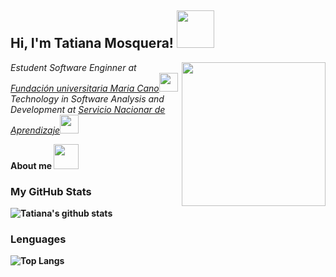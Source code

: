 <h2> Hi, I'm Tatiana Mosquera! <img src="https://media.giphy.com/media/lGhBlBMIN2XsEteTN3/giphy.gif" width="60"></h2>
<img align='right' src="https://media.giphy.com/media/px9v45I39CcxyXPqEy/giphy.gif" width="230">
<p><em>Estudent Software Enginner at <a href="https://www.fumc.edu.co/">Fundación universitaria Maria Cano</a><img src="https://media.giphy.com/media/fYSnHlufseco8Fh93Z/giphy.gif" width="30">
</br>Technology in Software Analysis and Development at <a href="https://www.sena.edu.co/es-co/Paginas/default.aspx">Servicio Nacionar de Aprendizaje</a><img src="https://media.giphy.com/media/fYSnHlufseco8Fh93Z/giphy.gif" width="30"> 
</em></p>

<tittle width="60"><strong>About me</tittle> <img src="https://media.giphy.com/media/xUPGcAUcZh0r9Gkw3C/giphy.gif" width="40"></p>

### My GitHub Stats
![Tatiana's github stats](https://github-readme-stats.vercel.app/api?username=Tattoarco&show_icons=true&theme=material-palenight)
### Lenguages
![Top Langs](https://github-readme-stats.vercel.app/api/top-langs/?username=Tattoarco&layout=compact)
